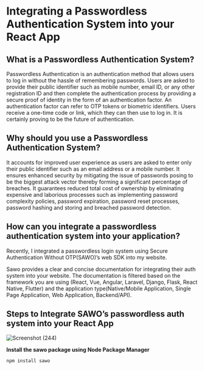 # Integrating a Passwordless Authentication System into your React App

## What is a Passwordless Authentication System?
Passwordless Authentication is an authentication method that allows users to log in without the hassle of remembering passwords. Users are asked to provide their public identifier such as mobile number, email ID, or any other registration ID and then complete the authentication process by providing a secure proof of identity in the form of an authentication factor. An authentication factor can refer to OTP tokens or biometric identifiers. Users receive a one-time code or link, which they can then use to log in. It is certainly proving to be the future of authentication.

## Why should you use a Passwordless Authentication System?
It accounts for improved user experience as users are asked to enter only their public identifier such as an email address or a mobile number.
It ensures enhanced security by mitigating the issue of passwords posing to be the biggest attack vector thereby forming a significant percentage of breaches.
It guarantees reduced total cost of ownership by eliminating expensive and laborious processes such as implementing password complexity policies, password expiration, password reset processes, password hashing and storing and breached password detection.

## How can you integrate a passwordless authentication system into your application?
Recently, I integrated a passwordless login system using Secure Authentication Without OTP(SAWO)’s web SDK into my website.

Sawo provides a clear and concise documentation for integrating their auth system into your website. The documentation is filtered based on the framework you are using (React, Vue, Angular, Laravel, Django, Flask, React Native, Flutter) and the application type(Native/Mobile Application, Single Page Application, Web Application, Backend/API).

## Steps to Integrate SAWO’s passwordless auth system into your React App
![Screenshot (244)](https://user-images.githubusercontent.com/60143745/121352667-b7012300-c94a-11eb-87d1-ed2ca29ca362.png)

**Install the sawo package using Node Package Manager**

`npm install sawo`



